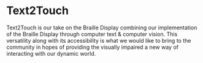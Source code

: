 # Text2Touch

Text2Touch is our take on the Braille Display combining our implementation of the Braille Display through computer text & computer vision. This versatility along with its accessibility is what we would like to bring to the community in hopes of providing the visually impaired a new way of interacting with our dynamic world.
